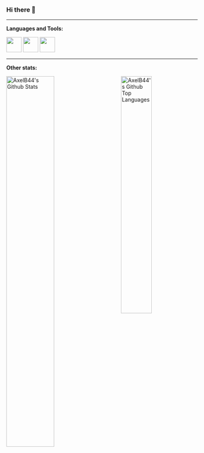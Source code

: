 ### Hi there 👋

<!--
**AxelB44/AxelB44** is a ✨ _special_ ✨ repository because its `README.md` (this file) appears on your GitHub profile.

Here are some ideas to get you started:

- 🔭 I’m currently working on ...
- 🌱 I’m currently learning ...
- 👯 I’m looking to collaborate on ...
- 🤔 I’m looking for help with ...
- 💬 Ask me about ...
- 📫 How to reach me: ...
- 😄 Pronouns: ...
- ⚡ Fun fact: ...
-->

<hr>

**Languages and Tools:**  

<code><img height="40" src="https://raw.githubusercontent.com/NotMyself/DotNetCoreKoans/master/static/img/dot-net-core-koans-logo.svg"></code>
<code><img height="40" src="https://upload.wikimedia.org/wikipedia/commons/7/7e/Dart-logo.png"></code>
<code><img height="40" src="https://iconape.com/wp-content/files/yb/61798/png/flutter-logo.png"></code>
<hr>

**Other stats:** 

<img align="right" width="40%" alt="AxelB44's Github Top Languages" src="https://github-readme-stats-1-psi.vercel.app/api/top-langs/?username=AxelB44&theme=dark&count_private=true&layout=compact" />
<img align="left" width="50%" alt="AxelB44's Github Stats" src="https://github-readme-stats-1-psi.vercel.app/api?username=AxelB44&show_icons=true&theme=dark&count_private=true" />

